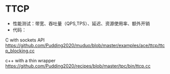 # TTCP
- 性能测试：带宽、吞吐量（QPS,TPS）、延迟、资源使用率、额外开销
- 代码：

C with sockets API https://github.com/Pudding2020/muduo/blob/master/examples/ace/ttcp/ttcp_blocking.cc

c++ with a thin wrapper https://github.com/Pudding2020/recipes/blob/master/tpc/bin/ttcp.cc
